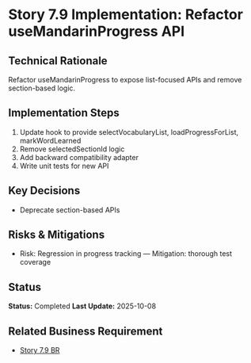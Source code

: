 # Story 7.9 Implementation: Refactor useMandarinProgress API

## Technical Rationale

Refactor useMandarinProgress to expose list-focused APIs and remove section-based logic.

## Implementation Steps

1. Update hook to provide selectVocabularyList, loadProgressForList, markWordLearned
2. Remove selectedSectionId logic
3. Add backward compatibility adapter
4. Write unit tests for new API

## Key Decisions

- Deprecate section-based APIs

## Risks & Mitigations

- Risk: Regression in progress tracking — Mitigation: thorough test coverage

## Status

**Status:** Completed
**Last Update:** 2025-10-08

## Related Business Requirement

- [Story 7.9 BR](../../business-requirements/epic-7-remove-daily-commitment/story-7-5-refactor-progress-hook.md)

